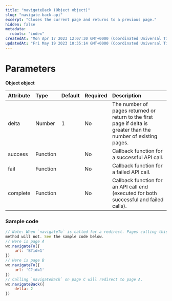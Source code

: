 ```yaml
---
title: "navigateBack (Object object)"
slug: "navigate-back-api"
excerpt: "Closes the current page and returns to a previous page."
hidden: false
metadata: 
  robots: "index"
createdAt: "Mon Apr 17 2023 12:07:30 GMT+0000 (Coordinated Universal Time)"
updatedAt: "Fri May 19 2023 10:35:14 GMT+0000 (Coordinated Universal Time)"
---
```

# Parameters

**Object object**

| Attribute | Type     | Default | Required | Description                                                                                                     |
| :-------- | :------- | :------ | :------- | :-------------------------------------------------------------------------------------------------------------- |
| delta     | Number   | 1       | No       | The number of pages returned or return to the first page if delta is greater than the number of existing pages. |
| success   | Function |         | No       | Callback function for a successful API call.                                                                    |
| fail      | Function |         | No       | Callback function for a failed API call.                                                                        |
| complete  | Function |         | No       | Callback function for an API call end (executed for both successful and failed calls).                          |

### Sample code

```javascript JavaScript
// Note: When `navigateTo` is called for a redirect. Pages calling this method will be added to the stack, while pages calling the `redirectTo`
method will not. See the sample code below.
// Here is page A
wx.navigateTo({
	url: 'B?id=1'
})
// Here is page B
wx.navigateTo({
	url: 'C?id=1'
})
// Calling `navigateBack` on page C will redirect to page A.
wx.navigateBack({
	delta: 2
})
```

